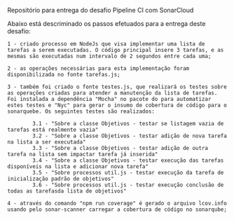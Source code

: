 Repositório para entrega do desafio Pipeline CI com SonarCloud

Abaixo está descriminado os passos efetuados para a entrega deste desafio:

    1 - criado processo em NodeJs que visa implementar uma lista de tarefas a serem executadas. O código principal insere 3 tarefas, e as mesmas são executadas num intervalo de 2 segundos entre cada uma;

    2 - as operações necessárias para esta implementação foram disponibilizada no fonte tarefas.js;

    3 - também foi criado o fonte testes.js, que realizará os testes sobre as operações criadas para atender a manutenção da lista de tarefas. Foi instalada a dependência "Mocha" no pacote do para automatizar estes testes e "Nyc" para gerar o insumo de cobertura de código para o sonarquebe. Os seguintes testes são realizados:
        
            3.1 - "Sobre a classe Objetivos - testar se listagem vazia de tarefas está realmente vazia"
            3.2 - "Sobre a classe Objetivos - testar adição de nova tarefa na lista a ser executada"
            3.3 - "Sobre a classe Objetivos - testar adição de outra tarefa na lista sem impactar tarefa já inserida"
            3.4 - "Sobre a classe Objetivos - testar execução das tarefas disponíveis na lista e adicionar nova tarefa"
            3.5 - "Sobre processos util.js - testar execução da tarefa de inicialização padrão de objetivos"
            3.6 - "Sobre processos util.js - testar execução conclusão de todas as tarefasda lista de objetivos"

    4 - através do comando "npm run coverage" é gerado o arquivo lcov.info usando pelo sonar-scanner carregar a cobertura de código no sonarqube;
    